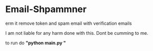 # Email-Shpammner
erm it remove token and spam email with verification emails



I am not liable for any harm done with this. Dont be cumming to me.





to run do **"python main.py <token> "**
